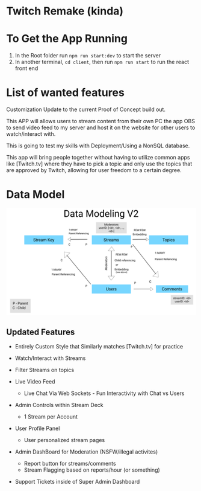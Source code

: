 # Twitch Remake (kinda)

# To Get the App Running

1. In the Root folder run `npm run start:dev` to start the server
2. In another terminal, `cd client`, then run `npm run start` to run the react front end

# List of wanted features

Customization Update to the current Proof of Concept build out.

This APP will allows users to stream content from their own PC
the app OBS to send video feed to my server and host it on the website for other users to watch/interact with.

This is going to test my skills with Deployment/Using a NonSQL database.

This app will bring people together without having to utilize common apps like [Twitch.tv] where they have to pick a topic and only use the topics that are approved by Twitch, allowing for user freedom to a certain degree.

# Data Model

![Data Model](Data-Model.png)

## Updated Features

-   Entirely Custom Style that Similarly matches [Twitch.tv] for practice
-   Watch/Interact with Streams
-   Filter Streams on topics
-   Live Video Feed
    -   Live Chat Via Web Sockets - Fun Interactivity with Chat vs Users
-   Admin Controls within Stream Deck
    -   1 Stream per Account
-   User Profile Panel
    -   User personalized stream pages
-   Admin DashBoard for Moderation (NSFW/illegal activites)

    -   Report button for streams/comments
    -   Stream Flagging based on reports/hour (or something)

-   Support Tickets inside of Super Admin Dashboard
